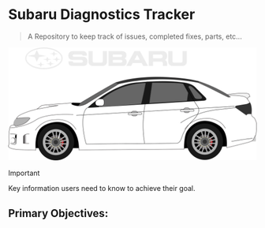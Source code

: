 # Subaru Diagnostics Tracker
>A Repository to keep track of issues, completed fixes, parts, etc...

![GR Subaru WRX Car](/assets/images/subaru-wrx-hero-image.svg)

> [!IMPORTANT]
> Key information users need to know to achieve their goal.

## Primary Objectives:
